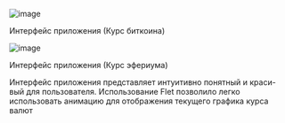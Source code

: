 ![image](https://github.com/marinaRYA/currency_analyzer/assets/103358326/21da069a-03f0-45fe-b53e-8b700b9e5c21)

Интерфейс приложения (Курс биткоина)

![image](https://github.com/marinaRYA/currency_analyzer/assets/103358326/58887b14-a694-44af-b72b-d6606c40d598)

Интерфейс приложения (Курс эфериума)


Интерфейс приложения представляет интуитивно понятный и краси-вый для пользователя. Использование Flet позволило легко использовать анимацию для отображения текущего графика курса валют 
